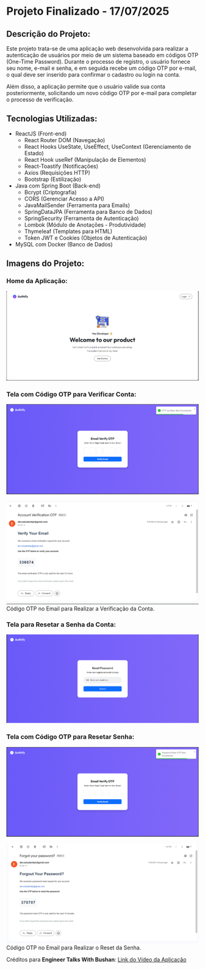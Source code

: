 # Projeto Finalizado - 17/07/2025

## Descrição do Projeto:

Este projeto trata-se de uma aplicação web desenvolvida para realizar a autenticação de usuários por meio de um sistema baseado em códigos OTP (One-Time Password). Durante o processo de registro, o usuário fornece seu nome, e-mail e senha, e em seguida recebe um código OTP por e-mail, o qual deve ser inserido para confirmar o cadastro ou login na conta.

Além disso, a aplicação permite que o usuário valide sua conta posteriormente, solicitando um novo código OTP por e-mail para completar o processo de verificação.

## Tecnologias Utilizadas:

- ReactJS (Front-end)
  - React Router DOM (Navegação)
  - React Hooks UseState, UseEffect, UseContext (Gerenciamento de Estado)
  - React Hook useRef (Manipulação de Elementos)
  - React-Toastify (Notificações)
  - Axios (Requisições HTTP)
  - Bootstrap (Estilização)
- Java com Spring Boot (Back-end)
  - Bcrypt (Criptografia)
  - CORS (Gerenciar Acesso a API)
  - JavaMailSender (Ferramenta para Emails)
  - SpringDataJPA (Ferramenta para Banco de Dados)
  - SpringSecurity (Ferramenta de Autenticação)
  - Lombok (Módulo de Anotações - Produtividade)
  - Thymeleaf (Templates para HTML)
  - Token JWT e Cookies (Objetos de Autenticação)
- MySQL com Docker (Banco de Dados)

## Imagens do Projeto:

### Home da Aplicação:

![Home da Aplicação](frontend/public/tela_home.png)

### Tela com Código OTP para Verificar Conta:

![Tela Verificar Conta](frontend/public/tela_verificar_conta.png)

![Código no Email](frontend/public/codigo_otp_email.png)
Código OTP no Email para Realizar a Verificação da Conta.

### Tela para Resetar a Senha da Conta:

![Tela Resetar Senha](frontend/public/tela_resetar_senha.png)

### Tela com Código OTP para Resetar Senha:

![Código OTP Resetar Senha](frontend/public/tela_otp_resetar_senha.png)

![Código no Email](frontend/public/codigo_otp_resetar_senha_email.png)
Código OTP no Email para Realizar o Reset da Senha.

Créditos para **Engineer Talks With Bushan**: [Link do Vídeo da Aplicação](https://www.youtube.com/watch?v=ewGbjpFmRbw)
